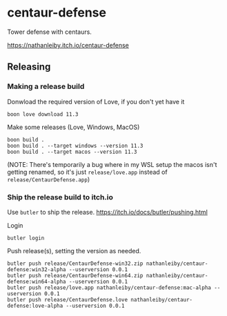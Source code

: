 # centaur-defense

Tower defense with centaurs.

https://nathanleiby.itch.io/centaur-defense

## Releasing

### Making a release build

Donwload the required version of Love, if you don't yet have it

```
boon love download 11.3
```

Make some releases (Love, Windows, MacOS)
```
boon build .
boon build . --target windows --version 11.3
boon build . --target macos --version 11.3
```

(NOTE: There's temporarily a bug where in my WSL setup the macos isn't getting renamed, so it's just `release/love.app` instead of `release/CentaurDefense.app`)

### Ship the release build to itch.io

Use `butler` to ship the release. https://itch.io/docs/butler/pushing.html

Login

```
butler login
```

Push release(s), setting the version as needed.

```
butler push release/CentaurDefense-win32.zip nathanleiby/centaur-defense:win32-alpha --userversion 0.0.1
butler push release/CentaurDefense-win64.zip nathanleiby/centaur-defense:win64-alpha --userversion 0.0.1
butler push release/love.app nathanleiby/centaur-defense:mac-alpha --userversion 0.0.1
butler push release/CentaurDefense.love nathanleiby/centaur-defense:love-alpha --userversion 0.0.1
```
